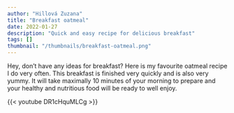```yaml
---
author: "Hillová Zuzana"
title: "Breakfast oatmeal"
date: 2022-01-27
description: "Quick and easy recipe for delicious breakfast"
tags: []
thumbnail: "/thumbnails/breakfast-oatmeal.png"
---
```


Hey, don’t have any ideas for breakfast? Here is my favourite oatmeal recipe I do very often. This breakfast is finished very quickly and is also very yummy. It will take maximally 10 minutes of your morning to prepare and your healthy and nutritious food will be ready to well enjoy.

{{< youtube DR1cHquMLCg >}}